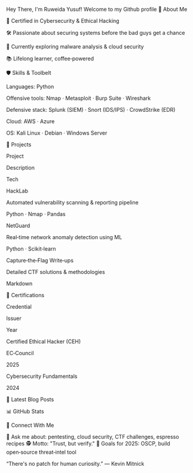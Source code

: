 Hey There, I'm Ruweida Yusuf!
Welcome to my Github profile
🔐 About Me

🏅 Certified in Cybersecurity & Ethical Hacking 

🛠️ Passionate about securing systems before the bad guys get a chance

🤖 Currently exploring malware analysis & cloud security

📚 Lifelong learner, coffee‑powered

🛡️ Skills & Toolbelt

Languages: Python

Offensive tools: Nmap · Metasploit · Burp Suite · Wireshark

Defensive stack: Splunk (SIEM) · Snort (IDS/IPS) · CrowdStrike (EDR)

Cloud: AWS · Azure 

OS: Kali Linux · Debian · Windows Server

🚀 Projects

Project

Description

Tech

HackLab

Automated vulnerability scanning & reporting pipeline

Python · Nmap · Pandas

NetGuard

Real‑time network anomaly detection using ML

Python · Scikit‑learn

Capture‑the‑Flag Write‑ups

Detailed CTF solutions & methodologies

Markdown

📜 Certifications

Credential

Issuer

Year

Certified Ethical Hacker (CEH)

EC‑Council

2025

Cybersecurity Fundamentals



2024

📝 Latest Blog Posts

📊 GitHub Stats

🤝 Connect With Me





💬 Ask me about: pentesting, cloud security, CTF challenges, espresso recipes
🕵️ Motto: "Trust, but verify."
🎯 Goals for 2025: OSCP, build open‑source threat‑intel tool

“There's no patch for human curiosity.” — Kevin Mitnick

